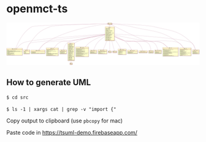# openmct-ts

![UML](/images/uml.jpg)

## How to generate UML

`$ cd src`

`$ ls -1 | xargs cat | grep -v "import {"`

Copy output to clipboard (use `pbcopy` for mac)

Paste code in https://tsuml-demo.firebaseapp.com/
